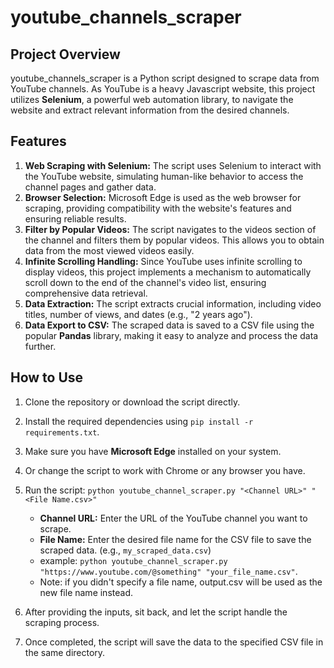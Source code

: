 # youtube_channels_scraper

## Project Overview
youtube_channels_scraper is a Python script designed to scrape data from YouTube channels. As YouTube is a heavy Javascript website, this project utilizes __Selenium__, a powerful web automation library, to navigate the website and extract relevant information from the desired channels.

## Features
1. **Web Scraping with Selenium:** The script uses Selenium to interact with the YouTube website, simulating human-like behavior to access the channel pages and gather data.
2. **Browser Selection:** Microsoft Edge is used as the web browser for scraping, providing compatibility with the website's features and ensuring reliable results.
3. **Filter by Popular Videos:** The script navigates to the videos section of the channel and filters them by popular videos. This allows you to obtain data from the most viewed videos easily.
4. **Infinite Scrolling Handling:** Since YouTube uses infinite scrolling to display videos, this project implements a mechanism to automatically scroll down to the end of the channel's video list, ensuring comprehensive data retrieval.
5. **Data Extraction:** The script extracts crucial information, including video titles, number of views, and dates (e.g., "2 years ago").
6. **Data Export to CSV:** The scraped data is saved to a CSV file using the popular __Pandas__ library, making it easy to analyze and process the data further.

## How to Use
1. Clone the repository or download the script directly.
2. Install the required dependencies using `pip install -r requirements.txt`.
3. Make sure you have __Microsoft Edge__ installed on your system.
4. Or change the script to work with Chrome or any browser you have. 
5. Run the script: `python youtube_channel_scraper.py "<Channel URL>" "<File Name.csv>"`
    - **Channel URL:** Enter the URL of the YouTube channel you want to scrape.
    - **File Name:** Enter the desired file name for the CSV file to save the scraped data. (e.g., `my_scraped_data.csv`)
    - example: `python youtube_channel_scraper.py "https://www.youtube.com/@something" "your_file_name.csv"`.
    - Note: if you didn't specify a file name, output.csv will be used as the new file name instead.   

6. After providing the inputs, sit back, and let the script handle the scraping process.
7. Once completed, the script will save the data to the specified CSV file in the same directory.
